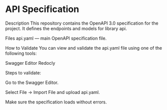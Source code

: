 # API Specification
Description
This repository contains the OpenAPI 3.0 specification for the project.
It defines the endpoints and models for library api.

Files
api.yaml — main OpenAPI specification file.

How to Validate
You can view and validate the api.yaml file using one of the following tools:

Swagger Editor
Redocly

Steps to validate:

Go to the Swagger Editor.

Select File -> Import File and upload api.yaml.

Make sure the specification loads without errors.
